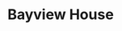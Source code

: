 ---
photo_name: /img/Bayview-House-NB.jpg
photo_alt: Bayview House in North Bend, OR
title: Bayview House
property_name: Bayview House
property_category: '4'
address:
  street: 
  street2: 
  city: North Bend
  state: OR
  zip: '97459'
phone_toll_free: 
phone_local: 
units: '1'
cost: '3'
property_description: >-
  Waterfront House with gorgeous sunsets and views. Escape to the beautiful S Oregon Coast & enjoy your stay at Bayview House, the perfect place for a family or a group. With nearby shopping, beaches, museums, & more, you are sure to enjoy your stay!
website: 'https://www.airbnb.com/rooms/24303004'
amenityList: 
  - amenitySelect: '6'
  - amenitySelect: '7'
---